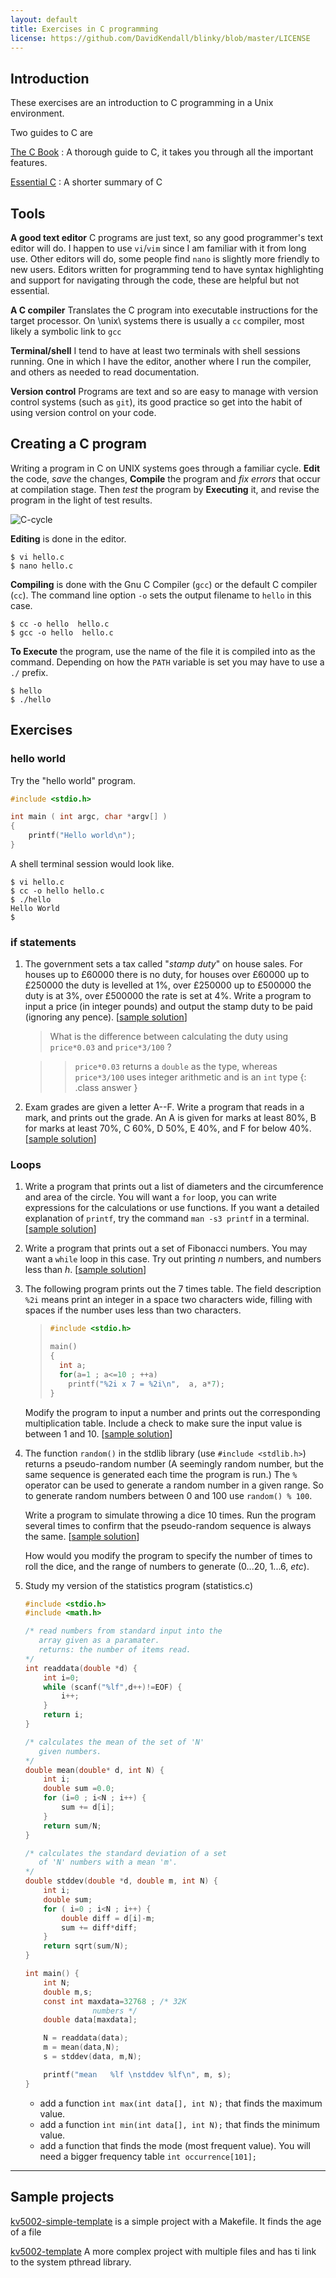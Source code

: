 ```yaml
---
layout: default
title: Exercises in C programming
license: https://github.com/DavidKendall/blinky/blob/master/LICENSE
---
```


## Introduction
These exercises are an introduction to C programming in a Unix environment.

Two guides to C are

[The C Book](assets/ra/thecbook.pdf)
: A thorough guide to C, it takes you through all the important features.

[Essential C](assets/ra/EssentialC.pdf)
: A shorter summary of C

## Tools

__A good text editor__
C programs are just text, so any good programmer's text editor will do.  I
happen to use `vi`/`vim` since I am familiar with it from long use.
Other editors will do, some people find `nano` is slightly more friendly
to new users.  Editors written for programming tend to have syntax
highlighting and support for navigating through the code, these are helpful
but not essential.

__A C compiler__
Translates the C program into executable instructions
for the target processor.  On \unix\ systems there is usually a `cc`
compiler, most likely a symbolic link to `gcc`

__Terminal/shell__
I tend to have at least two terminals with shell
sessions running.  One in which I have the editor, another where I run the
compiler, and others as needed to read documentation.

__Version control__
Programs are text and so are easy to manage with version control systems (such
as `git`), its good practice so get into the habit of using version
control on your code.

## Creating a C program
Writing a program in C on UNIX systems goes through a familiar cycle.
__Edit__ the code, _save_ the changes, __Compile__ the program
and _fix errors_ that occur at compilation stage.  Then _test_ the
program by __Executing__ it, and revise the program in the light of test
results.

![C-cycle](assets/images/L02-F01.png)

__Editing__ is done in the editor.
```shell-session
$ vi hello.c
$ nano hello.c
```

__Compiling__ is done with the Gnu C Compiler (`gcc`) or
the default C compiler (`cc`).  The command line option `-o` sets the
output filename to `hello` in this case.
```shell-session
$ cc -o hello  hello.c
$ gcc -o hello  hello.c
```

__To Execute__ the program, use the name of the file it is compiled
into as the command.  Depending on how the `PATH` variable is set you may
have to use a `./` prefix.
```shell-session
$ hello
$ ./hello
```

## Exercises

### hello world
  Try the "hello world" program.
```c
#include <stdio.h>

int main ( int argc, char *argv[] )
{
	printf("Hello world\n");
}
```
A shell terminal session would look like.
```shell-session
$ vi hello.c
$ cc -o hello hello.c
$ ./hello
Hello World
$
```

### if statements
1. The government sets a tax called "_stamp duty_" on house sales.
   For houses up to £60000 there is no duty, for houses over
   £60000 up to £250000 the duty is levelled at 1%, over
   £250000 up to £500000 the duty is at 3%, over £500000 the rate is set at
   4%.  Write a program to input a price (in
   integer pounds) and output the stamp duty to be paid (ignoring any
   pence).
	[[sample
solution](https://gist.github.com/dr-alun-moon/4b3bbe345fc6352d4ec77564fe4e2446)]

   >  What is the difference between calculating the duty using
   >  `price*0.03` and `price*3/100` ?
	
	> > `price*0.03` returns a `double` as the type, whereas  
    > > `price*3/100` uses integer arithmetic and is an `int` type
	{: .class answer }

2. Exam grades are given a letter A--F.  Write a program that reads
  in a mark, and prints out the grade.  An A is given for marks at least
  80%, B for marks at least 70%, C 60%, D 50%, E 40%, and F for
  below 40%.
	[[sample
solution](https://gist.github.com/dr-alun-moon/14e9449ca31ae14459970e5e736f4ca8)]

### Loops
1. Write a program that prints out a list of diameters and the circumference
   and area of the circle.  You will want a `for` loop, you can write
   expressions for the calculations or use functions.  If you want  a detailed
   explanation of `printf`, try the command `man -s3 printf` in a terminal.
	[[sample
solution](https://gist.github.com/dr-alun-moon/fd7110a4b50f95ae0c6461b221abed3e)]
2. Write a program that prints out a set of Fibonacci numbers.  You may want a
   `while` loop in this case.  Try out printing _n_ numbers, and numbers less
   than _h_.
	[[sample
solution](https://gist.github.com/dr-alun-moon/8c608a4dc47daf638c9e06295ace6912)]
3. The following program prints out the 7 times table.
   The field description `%2i` means print an integer in a space two
   characters wide, filling with spaces if the number uses less than two
   characters.

   > ```c
   > #include <stdio.h>
   > 
   > main()
   > {
   >   int a;
   >   for(a=1 ; a<=10 ; ++a)
   >     printf("%2i x 7 = %2i\n",  a, a*7);
   > }
   > ```

   Modify the program to input a number and prints out the
   corresponding multiplication table.  Include a check to make sure
   the input value is between 1 and 10. [[sample
solution](https://gist.github.com/dr-alun-moon/f3f84c1dc3ccb0dadf36b4e8ebf99d24)]

4. The function `random()` in the stdlib library (use
   `#include <stdlib.h>`) returns a pseudo-random
   number (A seemingly random number, but the same sequence is
   generated each time the program is run.)
   The `%` operator
   can be used to generate a random number in a given range.  So to
   generate random numbers between 0 and 100 use `random() % 100`.

   Write a program to simulate throwing a dice 10 times.  Run the
   program several times to confirm that the pseudo-random sequence is
   always the same. [[sample
solution](https://gist.github.com/dr-alun-moon/7b4406ceb04de7fb3070a12f7de4d76d)]

   How would you modify the program to specify the number of times to
   roll the dice, and the range of numbers to generate (0...20, 1...6, _etc_).
   
5. Study my version of the statistics program (statistics.c)

      ```c
      #include <stdio.h>
      #include <math.h>
      
      /* read numbers from standard input into the
         array given as a paramater.
         returns: the number of items read.
      */
      int readdata(double *d) {
          int i=0;
          while (scanf("%lf",d++)!=EOF) {
              i++;
          }
          return i;
      }
      
      /* calculates the mean of the set of 'N'
         given numbers.
      */
      double mean(double* d, int N) {
          int i;
          double sum =0.0;
          for (i=0 ; i<N ; i++) {
              sum += d[i];
          }
          return sum/N;
      }
      
      /* calculates the standard deviation of a set
         of 'N' numbers with a mean 'm'.
      */
      double stddev(double *d, double m, int N) {
          int i;
          double sum;
          for ( i=0 ; i<N ; i++) {
              double diff = d[i]-m;
              sum += diff*diff;
          }
          return sqrt(sum/N);
      }
      
      int main() {
          int N;
          double m,s;
          const int maxdata=32768 ; /* 32K
      				 numbers */
          double data[maxdata];
      
          N = readdata(data);
          m = mean(data,N);
          s = stddev(data, m,N);
      
          printf("mean   %lf \nstddev %lf\n", m, s);
      }
      ```

     * add a function `int max(int data[], int N);` that finds the maximum value.
	 * add a function `int min(int data[], int N);` that finds the minimum value.
     * add a function that finds the mode (most frequent value).  You will need a bigger frequency table `int occurrence[101];`

----
## Sample projects

[kv5002-simple-template](https://github.com/dr-alun-moon/kv5002-simple-template)
is a simple project with a Makefile.  It finds the age of a file


[kv5002-template](https://github.com/dr-alun-moon/kv5002-template)
A more complex project with multiple files and has ti link to the system
pthread library.
